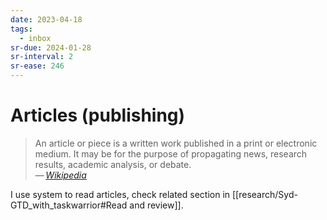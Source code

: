 ```yaml
---
date: 2023-04-18
tags:
  - inbox
sr-due: 2024-01-28
sr-interval: 2
sr-ease: 246
---
```

# Articles (publishing)

> An article or piece is a written work published in a print or electronic
> medium. It may be for the purpose of propagating news, research results,
> academic analysis, or debate.\
> — <cite>[Wikipedia](https://en.wikipedia.org/wiki/Article)</cite>

I use system to read articles, check related section in
[[research/Syd-GTD_with_taskwarrior#Read and review]].
